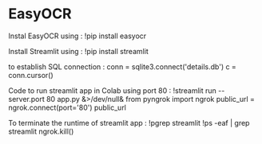 # EasyOCR
Instal EasyOCR using :
!pip install easyocr

Install Streamlit using :
!pip install streamlit

to establish SQL connection :
  conn = sqlite3.connect('details.db')
  c = conn.cursor()
  
Code to run streamlit app in Colab using port 80 :
  !streamlit run --server.port 80 app.py &>/dev/null&
  from pyngrok import ngrok 
  public_url = ngrok.connect(port='80')
  public_url
  
To terminate the runtime of streamlit app :
  !pgrep streamlit
  !ps -eaf | grep streamlit
  ngrok.kill()
     
